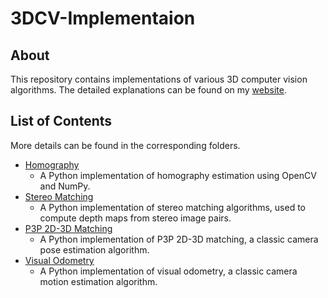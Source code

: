 # 3DCV-Implementaion
## About
This repository contains implementations of various 3D computer vision algorithms. The detailed explanations can be found on my [website](https://leon-cheng.vercel.app/work/3dcv-algo-imp).

## List of Contents
More details can be found in the corresponding folders.
- [Homography](https://github.com/Leon-LCC/3DCV-Implementation/tree/main/Homography)
    - A Python implementation of homography estimation using OpenCV and NumPy.
- [Stereo Matching](https://github.com/Leon-LCC/3DCV-Implementation/tree/main/Stereo_Matching)
    - A Python implementation of stereo matching algorithms, used to compute depth maps from stereo image pairs.
- [P3P 2D-3D Matching](https://github.com/Leon-LCC/3DCV-Implementation/tree/main/P3P_2D_3D_Matching)
    - A Python implementation of P3P 2D-3D matching, a classic camera pose estimation algorithm.
- [Visual Odometry](https://github.com/Leon-LCC/3DCV-Implementation/tree/main/Visual_Odometry)
    - A Python implementation of visual odometry, a classic camera motion estimation algorithm.